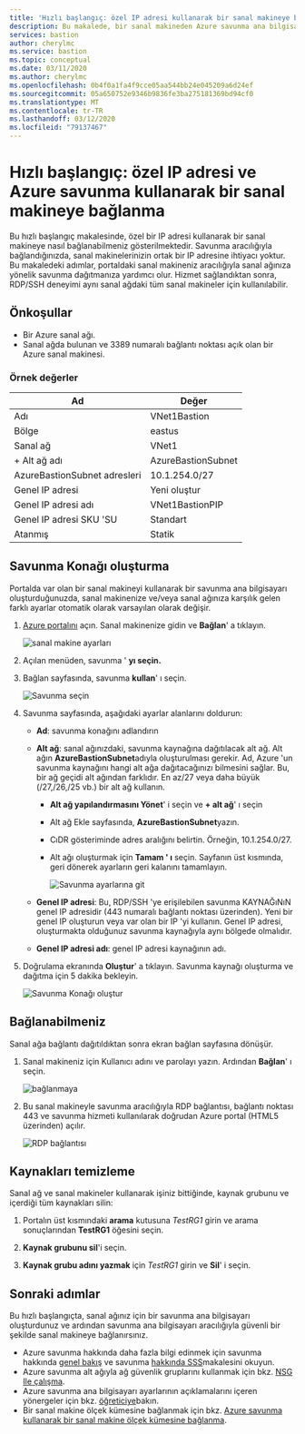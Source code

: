 ```yaml
---
title: 'Hızlı başlangıç: özel IP adresi kullanarak bir sanal makineye bağlanma: Azure savunma'
description: Bu makalede, bir sanal makineden Azure savunma ana bilgisayarı oluşturmayı ve özel bir IP adresi kullanarak güvenli bir şekilde bağlamayı öğrenin.
services: bastion
author: cherylmc
ms.service: bastion
ms.topic: conceptual
ms.date: 03/11/2020
ms.author: cherylmc
ms.openlocfilehash: 0b4f0a1fa4f9cce05aa544bb24e045209a6d24ef
ms.sourcegitcommit: 05a650752e9346b9836fe3ba275181369bd94cf0
ms.translationtype: MT
ms.contentlocale: tr-TR
ms.lasthandoff: 03/12/2020
ms.locfileid: "79137467"
---
```

# <a name="quickstart-connect-to-a-virtual-machine-using-a-private-ip-address-and-azure-bastion"></a>Hızlı başlangıç: özel IP adresi ve Azure savunma kullanarak bir sanal makineye bağlanma

Bu hızlı başlangıç makalesinde, özel bir IP adresi kullanarak bir sanal makineye nasıl bağlanabilmeniz gösterilmektedir. Savunma aracılığıyla bağlandığınızda, sanal makinelerinizin ortak bir IP adresine ihtiyacı yoktur. Bu makaledeki adımlar, portaldaki sanal makineniz aracılığıyla sanal ağınıza yönelik savunma dağıtmanıza yardımcı olur. Hizmet sağlandıktan sonra, RDP/SSH deneyimi aynı sanal ağdaki tüm sanal makineler için kullanılabilir.

## <a name="prereq"></a>Önkoşullar

* Bir Azure sanal ağı.
* Sanal ağda bulunan ve 3389 numaralı bağlantı noktası açık olan bir Azure sanal makinesi.

### <a name="example-values"></a>Örnek değerler

|**Ad** | **Değer** |
| --- | --- |
| Adı |  VNet1Bastion |
| Bölge | eastus |
| Sanal ağ |  VNet1 |
| + Alt ağ adı | AzureBastionSubnet |
| AzureBastionSubnet adresleri |  10.1.254.0/27 |
| Genel IP adresi |  Yeni oluştur |
| Genel IP adresi adı | VNet1BastionPIP  |
| Genel IP adresi SKU 'SU |  Standart  |
| Atanmış  | Statik |

## <a name="createvmset"></a>Savunma Konağı oluşturma

Portalda var olan bir sanal makineyi kullanarak bir savunma ana bilgisayarı oluşturduğunuzda, sanal makinenize ve/veya sanal ağınıza karşılık gelen farklı ayarlar otomatik olarak varsayılan olarak değişir.

1. [Azure portalını](https://portal.azure.com) açın. Sanal makinenize gidin ve **Bağlan**' a tıklayın.

   ![sanal makine ayarları](./media/quickstart-host-portal/vm-settings.png)
1. Açılan menüden, savunma ' **yı seçin.**
1. Bağlan sayfasında, savunma **kullan**' ı seçin.

   ![Savunma seçin](./media/quickstart-host-portal/select-bastion.png)

1. Savunma sayfasında, aşağıdaki ayarlar alanlarını doldurun:

   * **Ad**: savunma konağını adlandırın
   * **Alt ağ**: sanal ağınızdaki, savunma kaynağına dağıtılacak alt ağ. Alt ağın **AzureBastionSubnet**adıyla oluşturulması gerekir. Ad, Azure 'un savunma kaynağını hangi alt ağa dağıtacağınızı bilmesini sağlar. Bu, bir ağ geçidi alt ağından farklıdır. En az/27 veya daha büyük (/27,/26,/25 vb.) bir alt ağ kullanın.
   
      * **Alt ağ yapılandırmasını Yönet**' i seçin ve **+ alt ağ**' ı seçin
      * Alt ağ Ekle sayfasında, **AzureBastionSubnet**yazın.
      * CıDR gösteriminde adres aralığını belirtin. Örneğin, 10.1.254.0/27.
      * Alt ağı oluşturmak için **Tamam ' ı** seçin. Sayfanın üst kısmında, geri dönerek ayarların geri kalanını tamamlayın.

         ![Savunma ayarlarına git](./media/quickstart-host-portal/navigate-bastion.png)
   * **Genel IP adresi**: Bu, RDP/SSH 'ye erişilebilen savunma KAYNAĞıNıN genel IP adresidir (443 numaralı bağlantı noktası üzerinden). Yeni bir genel IP oluşturun veya var olan bir IP 'yi kullanın. Genel IP adresi, oluşturmakta olduğunuz savunma kaynağıyla aynı bölgede olmalıdır.
   * **Genel IP adresi adı**: genel IP adresi kaynağının adı.
1. Doğrulama ekranında **Oluştur**' a tıklayın. Savunma kaynağı oluşturma ve dağıtma için 5 dakika bekleyin.

   ![Savunma Konağı oluştur](./media/quickstart-host-portal/bastion-settings.png)

## <a name="connect"></a>Bağlanabilmeniz

Sanal ağa bağlantı dağıtıldıktan sonra ekran bağlan sayfasına dönüşür.

1. Sanal makineniz için Kullanıcı adını ve parolayı yazın. Ardından **Bağlan**' ı seçin.

   ![bağlanmaya](./media/quickstart-host-portal/connect.png)
1. Bu sanal makineyle savunma aracılığıyla RDP bağlantısı, bağlantı noktası 443 ve savunma hizmeti kullanılarak doğrudan Azure portal (HTML5 üzerinden) açılır.

   ![RDP bağlantısı](./media/quickstart-host-portal/443-rdp.png)

## <a name="clean-up-resources"></a>Kaynakları temizleme

Sanal ağ ve sanal makineler kullanarak işiniz bittiğinde, kaynak grubunu ve içerdiği tüm kaynakları silin:

1. Portalın üst kısmındaki **arama** kutusuna *TestRG1* girin ve arama sonuçlarından **TestRG1** öğesini seçin.

2. **Kaynak grubunu sil**'i seçin.

3. **Kaynak grubu adını yazmak** için *TestRG1* girin ve **Sil**' i seçin.

## <a name="next-steps"></a>Sonraki adımlar

Bu hızlı başlangıçta, sanal ağınız için bir savunma ana bilgisayarı oluşturdunuz ve ardından savunma ana bilgisayarı aracılığıyla güvenli bir şekilde sanal makineye bağlanırsınız.

* Azure savunma hakkında daha fazla bilgi edinmek için savunma hakkında [genel bakış](bastion-overview.md) ve savunma [hakkında SSS](bastion-faq.md)makalesini okuyun.
* Azure savunma alt ağıyla ağ güvenlik gruplarını kullanmak için bkz. [NSG Ile çalışma](bastion-nsg.md).
* Azure savunma ana bilgisayarı ayarlarının açıklamalarını içeren yönergeler için bkz. [öğreticiye](bastion-create-host-portal.md)bakın.
* Bir sanal makine ölçek kümesine bağlanmak için bkz. [Azure savunma kullanarak bir sanal makine ölçek kümesine bağlanma](bastion-connect-vm-scale-set.md).